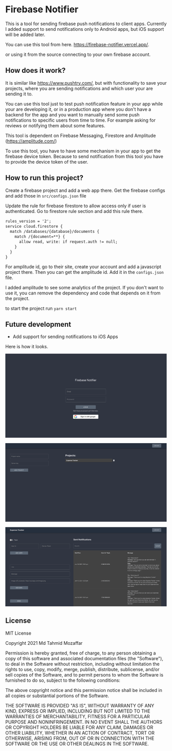 # Firebase Notifier

This is a tool for sending firebase push notifications to client apps. Currently I added support to 
send notifications only to Android apps, but iOS support will be added later.
 
You can use this tool from here. https://firebase-notifier.vercel.app/.

or using it from the source connecting to your own firebase account.  


## How does it work?

It is similar like https://www.pushtry.com/, but with functionality to save your projects, where you are sending notifications 
and which user your are sending it to. 

You can use this tool just to test push notification feature in your app while your are developing it, or in a production app where you don't have a backend for the app and you want to manually send some 
push notifications to specific users from time to time. For example asking for reviews or notifying them about some features.

This tool is dependent on Firebase Messaging, Firestore and Amplitude (https://amplitude.com/)

To use this tool, you have to have some mechanism in your app to get the firebase device token. Because to send notification from this tool you have to provide the device token of the user.

## How to run this project?
Create a firebase project and add a web app there. Get the firebase configs and add those in `src/configs.json` file

Update the rule for firebase firestore to allow access only if user is authenticated. Go to firestore rule section and add this rule there.

````
rules_version = '2';
service cloud.firestore {
  match /databases/{database}/documents {
    match /{document=**} {
      allow read, write: if request.auth != null;
    }
  }
}
```` 

For amplitude id, go to their site, create your account and add a javascript project there. Then you can get the amplitude id. Add it in the `configs.json` file.

I added amplitude to see some analytics of the project. If you don't want to use it, you can remove the dependency and code that depends on it from the project.

to start the project run `yarn start`

## Future development
- Add support for sending notifications to iOS Apps

Here is how it looks.

![login](https://raw.githubusercontent.com/tahmidmozaffar/firebase_notifier/master/screenshot_1.png)

![add_project](https://raw.githubusercontent.com/tahmidmozaffar/firebase_notifier/master/screenshot_2.png)

![send_notifications](https://raw.githubusercontent.com/tahmidmozaffar/firebase_notifier/master/screenshot_3.png)


## License

MIT License

Copyright 2021 Md Tahmid Mozaffar

Permission is hereby granted, free of charge, to any person obtaining a copy of this software and associated documentation files (the "Software"), to deal in the Software without restriction, including without limitation the rights to use, copy, modify, merge, publish, distribute, sublicense, and/or sell copies of the Software, and to permit persons to whom the Software is furnished to do so, subject to the following conditions:

The above copyright notice and this permission notice shall be included in all copies or substantial portions of the Software.

THE SOFTWARE IS PROVIDED "AS IS", WITHOUT WARRANTY OF ANY KIND, EXPRESS OR IMPLIED, INCLUDING BUT NOT LIMITED TO THE WARRANTIES OF MERCHANTABILITY, FITNESS FOR A PARTICULAR PURPOSE AND NONINFRINGEMENT. IN NO EVENT SHALL THE AUTHORS OR COPYRIGHT HOLDERS BE LIABLE FOR ANY CLAIM, DAMAGES OR OTHER LIABILITY, WHETHER IN AN ACTION OF CONTRACT, TORT OR OTHERWISE, ARISING FROM, OUT OF OR IN CONNECTION WITH THE SOFTWARE OR THE USE OR OTHER DEALINGS IN THE SOFTWARE.

